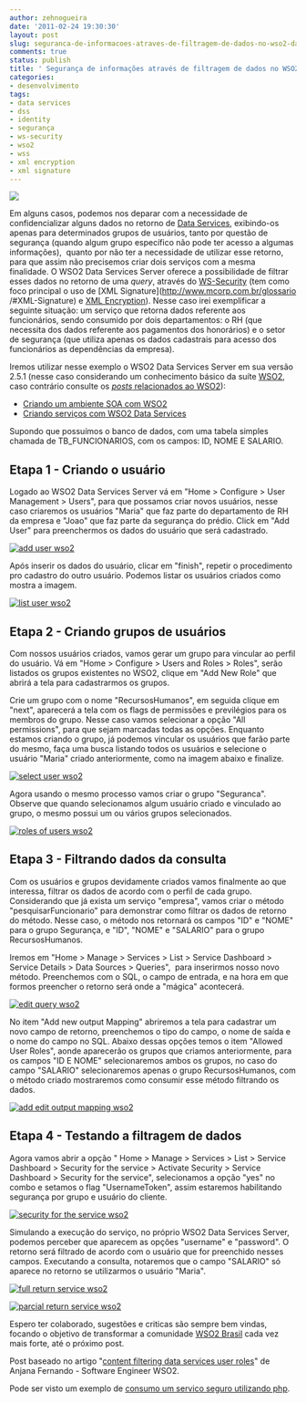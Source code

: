 ```yaml
---
author: zehnogueira
date: '2011-02-24 19:30:30'
layout: post
slug: seguranca-de-informacoes-atraves-de-filtragem-de-dados-no-wso2-data-services
comments: true
status: publish
title: ' Segurança de informações através de filtragem de dados no WSO2 Data Services'
categories:
- desenvolvimento
tags:
- data services
- dss
- identity
- segurança
- ws-security
- wso2
- wss
- xml encryption
- xml signature
---
```


[![](http://assets.mcorp.com.br/wp-content/uploads/2011/02/cadeado-300x199.jpg)](http://assets.mcorp.com.br/wp-content/uploads/2011/02/cadeado.jpg)

Em alguns casos, podemos nos deparar com a necessidade de confidencializar
alguns dados no retorno de [Data Services](http://www.mcorp.com.br/glossario/#DataServices), 
exibindo-os apenas
para determinados grupos de usuários, tanto por questão de segurança (quando
algum grupo específico não pode ter acesso a algumas informações),  quanto por
não ter a necessidade de utilizar esse retorno, para que assim não precisemos
criar dois serviços com a mesma finalidade. O WSO2 Data Services Server
oferece a possibilidade de filtrar esses dados no retorno de uma _query_,
através do [WS-Security](http://www.mcorp.com.br/glossario/#WS-Security) (tem
como foco principal o uso de [XML Signature](http://www.mcorp.com.br/glossario
/#XML-Signature) e [XML Encryption](http://www.mcorp.com.br/glossario/#XML-Encryption)). Nesse caso irei exemplificar a seguinte situação: um serviço que
retorna dados referente aos funcionários, sendo consumido por dois
departamentos: o RH (que necessita dos dados referente aos pagamentos dos
honorários) e o setor de segurança (que utiliza apenas os dados cadastrais
para acesso dos funcionários as dependências da empresa).

Iremos utilizar nesse exemplo o WSO2 Data Services Server em sua versão 2.5.1
(nesse caso considerando um conhecimento básico da suíte
[WSO2](http://www.mcorp.com.br/glossario/#WSO2), caso contrário consulte os
[_posts_ relacionados ao WSO2](http://www.mcorp.com.br/tag/wso2)):

  * [Criando um ambiente SOA com WSO2](http://www.leandroprado.com.br/2010/07/criando-um-ambiente-soa-com-wso2/)
  * [Criando serviços com WSO2 Data Services](http://www.leandroprado.com.br/2010/09/criando-servicos-com-o-wso2-parte-1-wso2-data-services/)

Supondo que possuímos o banco de dados, com uma tabela simples chamada de
TB_FUNCIONARIOS, com os campos: ID, NOME E SALARIO.

## Etapa 1 - Criando o usuário

Logado ao WSO2 Data Services Server vá em "Home > Configure > User Management > Users", 
para que possamos criar novos usuários, nesse caso criaremos os
usuários "Maria" que faz parte do departamento de RH da empresa e "Joao" que
faz parte da segurança do prédio. Click em "Add User" para preenchermos os
dados do usuário que será cadastrado.

[![add user wso2](http://assets.mcorp.com.br/wp-content/uploads/2011/02/figura1.0-add-user-wso2-300x205.jpg)](http://assets.mcorp.com.br/wp-content/uploads/2011/02/figura1.0-add-user-wso2.jpg)

Após inserir os dados do usuário, clicar em "finish", repetir o procedimento
pro cadastro do outro usuário. Podemos listar os usuários criados como mostra
a imagem.

[![list user wso2](http://assets.mcorp.com.br/wp-content/uploads/2011/02/figura1.1-list-user-wso2-300x149.jpg)](http://assets.mcorp.com.br/wp-content/uploads/2011/02/figura1.1-list-user-wso2.jpg)

## Etapa 2 - Criando grupos de usuários

Com nossos usuários criados, vamos gerar um grupo para vincular ao perfil do
usuário. Vá em "Home > Configure > Users and Roles > Roles", serão listados os
grupos existentes no WSO2, clique em "Add New Role" que abrirá a tela para
cadastrarmos os grupos.

Crie um grupo com o nome "RecursosHumanos", em seguida clique em "next",
aparecerá a tela com os flags de permissões e previlégios para os membros do
grupo. Nesse caso vamos selecionar a opção "All permissions", para que sejam
marcadas todas as opções. Enquanto estamos criando o grupo, já podemos
vincular os usuários que farão parte do mesmo, faça uma busca listando todos
os usuários e selecione o usuário "Maria" criado anteriormente, como na imagem
abaixo e finalize.

[![select user wso2](http://assets.mcorp.com.br/wp-content/uploads/2011/02/figura1.2-select-user-wso2-300x170.jpg)](http://assets.mcorp.com.br/wp-content/uploads/2011/02/figura1.2-select-user-wso2.jpg)

Agora usando o mesmo processo vamos criar o grupo "Seguranca". Observe que
quando selecionamos algum usuário criado e vinculado ao grupo, o mesmo possui
um ou vários grupos selecionados.

[![roles of users wso2](http://assets.mcorp.com.br/wp-content/uploads/2011/02/figura1.3-roles-of-users-wso2-300x176.jpg)](http://assets.mcorp.com.br/wp-content/uploads/2011/02/figura1.3-roles-of-users-wso2.jpg)

## Etapa 3 - Filtrando dados da consulta

Com os usuários e grupos devidamente criados vamos finalmente ao que
interessa, filtrar os dados de acordo com o perfil de cada grupo. Considerando
que já exista um serviço "empresa", vamos criar o método
"pesquisarFuncionario" para demonstrar como filtrar os dados de retorno do
método. Nesse caso, o método nos retornará os campos "ID" e "NOME" para o
grupo Segurança, e "ID", "NOME" e "SALARIO" para o grupo RecursosHumanos.

Iremos em "Home > Manage > Services > List > Service Dashboard > Service
Details > Data Sources > Queries",  para inserirmos nosso novo método.
Preenchemos com o SQL, o campo de entrada, e na hora em que formos preencher o
retorno será onde a "mágica" acontecerá.

[![edit query wso2](http://assets.mcorp.com.br/wp-content/uploads/2011/02/figura1.4-edit-query-wso2-300x176.jpg)](http://assets.mcorp.com.br/wp-content/uploads/2011/02/figura1.4-edit-query-wso2.jpg)

No item "Add new output Mapping" abriremos a tela para cadastrar um novo campo
de retorno, preenchemos o tipo do campo, o nome de saída e o nome do campo no
SQL. Abaixo dessas opções temos o item "Allowed User Roles", aonde aparecerão
os grupos que criamos anteriormente, para os campos "ID E NOME" selecionaremos
ambos os grupos, no caso do campo "SALARIO" selecionaremos apenas o grupo
RecursosHumanos, com o método criado mostraremos como consumir esse método
filtrando os dados.

[![add edit output mapping wso2](http://assets.mcorp.com.br/wp-content/uploads/2011/02/figura1.5-add-edit-output-mapping-wso2-300x160.jpg)](http://assets.mcorp.com.br/wp-content/uploads/2011/02/figura1.5-add-edit-output-mapping-wso2.jpg)

## Etapa 4 - Testando a filtragem de dados

Agora vamos abrir a opção " Home > Manage > Services > List > Service
Dashboard > Security for the service > Activate Security > Service Dashboard >
Security for the service", selecionamos a opção "yes" no combo e setamos o
flag "UsernameToken", assim estaremos habilitando segurança por grupo e
usuário do cliente.

[![security for the service wso2](http://assets.mcorp.com.br/wp-content/uploads/2011/02/figura1.6-security-for-the-service-wso2-300x130.jpg)](http://assets.mcorp.com.br/wp-content/uploads/2011/02/figura1.6-security-for-the-service-wso2.jpg)

Simulando a execução do serviço, no próprio WSO2 Data Services Server, podemos
perceber que aparecem as opções "username" e "password". O retorno será
filtrado de acordo com o usuário que for preenchido nesses campos. Executando
a consulta, notaremos que o campo "SALARIO" só aparece no retorno se
utilizarmos o usuário "Maria".

[![full return service wso2](http://assets.mcorp.com.br/wp-content/uploads/2011/02/figura1.9-full-return-service-wso2-300x126.jpg)](http://assets.mcorp.com.br/wp-content/uploads/2011/02/figura1.9-full-return-service-wso2.jpg)

[![parcial return service wso2](http://assets.mcorp.com.br/wp-content/uploads/2011/02/figura1.8-parcial-return-service-wso2-300x128.jpg)](http://assets.mcorp.com.br/wp-content/uploads/2011/02/figura1.8-parcial-return-service-wso2.jpg)

Espero ter colaborado, sugestões e criticas são sempre bem vindas, focando o
objetivo de transformar a comunidade [WSO2 Brasil](http://www.wso2brasil.com.br/) cada vez mais forte, até o próximo
post.

Post baseado no artigo "[content filtering data services user roles](http://wso2.org/library/articles/content-filtering-data-services-user-roles)" de Anjana Fernando - Software Engineer WSO2.

Pode ser visto um exemplo de [consumo um servico seguro utilizando php](http://www.mcorp.com.br/2010/03/consumindo-um-servico-seguro-utilizando-php/).

